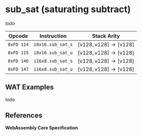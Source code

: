 
# sub_sat (saturating subtract)

_todo_



| Opcode     | Instruction       | Stack Arity |
|------------|-------------------|-------------|
| `0xFD 114` | `i8x16.sub_sat_s` | $[ \mathsf{v128}, \mathsf{v128} ] \to [ \mathsf{v128} ]$ |
| `0xFD 115` | `i8x16.sub_sat_u` | $[ \mathsf{v128}, \mathsf{v128} ] \to [ \mathsf{v128} ]$ |
| `0xFD 146` | `i16x8.sub_sat_s` | $[ \mathsf{v128}, \mathsf{v128} ] \to [ \mathsf{v128} ]$ |
| `0xFD 147` | `i16x8.sub_sat_u` | $[ \mathsf{v128}, \mathsf{v128} ] \to [ \mathsf{v128} ]$ |


## WAT Examples

_todo_

## References

**WebAssembly Core Specification**

[^§2.4.2]: _Structure, Vector Instructions_ - <https://webassembly.github.io/spec/core/bikeshed/#vector-instructions%E2%91%A0>
[^§4.3.2.44]: _Execution, Integer Operations, isubsat_uN_ - <https://webassembly.github.io/spec/core/bikeshed/#-hrefop-isubsat-umathrmisubsat_u_n-i_1-i_2>
[^§4.3.2.45]: _Execution, Integer Operations, isubsat_sN_ - <https://webassembly.github.io/spec/core/bikeshed/#-hrefop-isubsat-smathrmisubsat_s_n-i_1-i_2>
[^§4.3-aux-sat]: _Execution, Numerics, Saturation of integers_ - <https://webassembly.github.io/spec/core/bikeshed/#aux-sat-u>
